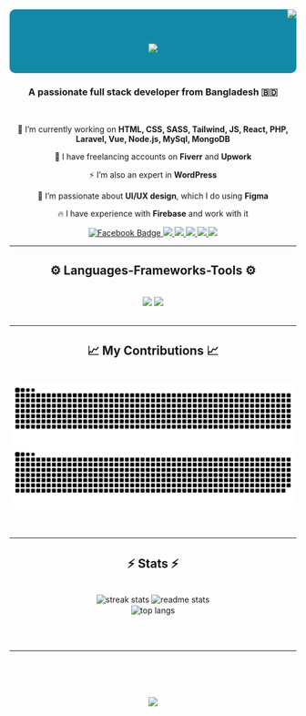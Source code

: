 <img align="right" src="https://visitor-badge.laobi.icu/badge?page_id=meemmahmuda.meemmahmuda" />

<div style="background-color: #1289A7; padding: 10px; border-radius: 10px;">
  <h1 align="center">
      <img src="https://readme-typing-svg.herokuapp.com/?font=Playwrite+AR&size=35&center=true&vCenter=true&width=500&height=70&duration=4000&lines=Hello+This+is+Meem👋;&color=D980FA" />
  </h1>
</div>

<h3 align="center">A passionate full stack developer from Bangladesh 🇧🇩</h3>

<br/>

<div align="center">
 
 🔭 I’m currently working on **HTML, CSS, SASS, Tailwind, JS, React, PHP, Laravel, Vue, Node.js, MySql, MongoDB**

💼 I have freelancing accounts on **Fiverr** and **Upwork**

⚡ I’m also an expert in **WordPress**

🎨 I’m passionate about **UI/UX design**, which I do using **Figma**

🔥 I have experience with **Firebase** and work with it 
 
</div>
 
<div align="center"> 
<a href="https://www.facebook.com/meem.ahmed.376" target="_blank">
    <img src="https://img.shields.io/badge/Facebook-0984e3?style=for-the-badge&logo=facebook&logoColor=white" alt="Facebook Badge" />
</a>

  <a href="https://linkedin.com/in/mahmuda-binte-sayeed" target="_blank">
    <img src="https://img.shields.io/badge/LinkedIn-0077B5?style=for-the-badge&logo=linkedin&logoColor=white" target="_blank" />
  </a>

  <a href="https://twitter.com/mahmuda78833" target="_blank">
    <img src="https://img.shields.io/badge/Twitter-000000?style=for-the-badge&logo=twitter&logoColor=white" target="_blank" />
  </a>
  
  <a href="https://www.instagram.com/meem_deem_/" target="_blank">
     <img src="https://img.shields.io/badge/Instagram-e84393?style=for-the-badge&logo=instagram&logoColor=white" target="_blank" /> <!-- sqlite, safari, google-chrome are other good icon options -->
  </a>
  
  <a href="https://www.fiverr.com/meem_wdesigner" target="_blank">
    <img src="https://img.shields.io/badge/Fiverr-41c686?style=for-the-badge&logo=fiverr&logoColor=white" target="_blank" />
  </a>

  <a href="https://www.upwork.com/freelancers/~01fbff0b20c25758d5" target="_blank">
    <img src="https://img.shields.io/badge/Upwork-069b53?style=for-the-badge&logo=upwork&logoColor=white" target="_blank" />
  </a>
  
</div>

<hr/>
 
<h2 align="center">⚙️ Languages-Frameworks-Tools ⚙️</h2>
<br/>
<div align="center">
    <img src="https://skillicons.dev/icons?i=react,bootstrap,mui,html,css,scss,vscode,github,figma,tailwind,git" />
    <img src="https://skillicons.dev/icons?i=nodejs,javascript,typescript,firebase,mongodb,jquery,mysql,vuejs,php,laravel,wordpress" /><br>
</div>

<br/>
<hr/>

<div align="center">
  <h2>📈 My Contributions 📈</h2>
  <br>  
  <img src="https://github.com/meemmahmuda/meemmahmuda/blob/output/github-contribution-grid-snake.svg" />
  <img alt="snake eating my contributions" src="https://raw.githubusercontent.com/salesp07/salesp07/output/github-contribution-grid-snake.svg" />
  <br/><br/><br/>
</div>

<hr/>

<h2 align="center">⚡ Stats ⚡</h2>
<br>
<div align=center>
  <img width=390 src="https://github-readme-streak-stats-salesp07.vercel.app/?user=meemmahmuda&count_private=true&theme=react&border_radius=10" alt="streak stats"/>
  <img width=390 src="https://github-readme-stats-salesp07.vercel.app/api?username=meemmahmuda&count_private=true&show_icons=true&theme=react&rank_icon=github&border_radius=10" alt="readme stats" />
  <br/>
  <img width=325 align="center" src="https://github-readme-stats-salesp07.vercel.app/api/top-langs/?username=meemmahmuda&hide=HTML&langs_count=8&layout=compact&theme=react&border_radius=10&size_weight=0.5&count_weight=0.5&exclude_repo=github-readme-stats" alt="top langs" />
</div>

<br/><br/>

<hr/>

<br/>

<div align="center">
  <h1 align="center">
      <img src="https://readme-typing-svg.herokuapp.com/?font=Edu+AU+VIC+WA+NT+Hand&size=35&center=true&vCenter=true&width=700&height=70&duration=4000&lines=Thanks+for+Reading+❤️;&color=ED4C67" />
  </h1>
</div>

<br/>


